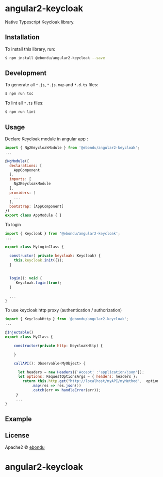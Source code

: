# angular2-keycloak

Native Typescript Keycloak library.

## Installation

To install this library, run:

```bash
$ npm install @ebondu/angular2-keycloak --save
```

## Development

To generate all `*.js`, `*.js.map` and `*.d.ts` files:

```bash
$ npm run tsc
```

To lint all `*.ts` files:

```bash
$ npm run lint
```

## Usage

Declare Keycloak module in angular app :

```javascript
import { Ng2KeycloakModule } from '@ebondu/angular2-keycloak';
...

@NgModule({
  declarations: [
    AppComponent
  ],
  imports: [
    Ng2KeycloakModule
  ],
  providers: [
    ...
  ],
  bootstrap: [AppComponent]
})
export class AppModule { }


```

To login

```javascript
import { Keycloak } from '@ebondu/angular2-keycloak';
...

export class MyLoginClass {

  constructor( private keycloak: Keycloak) {
    this.keycloak.init({});
  }
  
  
  login(): void {
     Keycloak.login(true);
  }
  
  ...
}
```

To use keycloak http proxy (authentication / authorization)

```javascript
import { KeycloakHttp } from '@ebondu/angular2-keycloak';
...

@Injectable()
export class MyClass {

    constructor(private http: KeycloakHttp) {

    }

    callAPI(): Observable<MyObject> {

      let headers = new Headers({'Accept' :'application/json'});
      let options: RequestOptionsArgs = { headers: headers };
        return this.http.get("http://localhost/myAPI/myMethod",  options)
            .map(res => res.json())
            .catch(err => handleError(err));
     }
     ...
}
```

## Example


## License

Apache2 © [ebondu](dev.ebondu@gmail.com)
# angular2-keycloak
